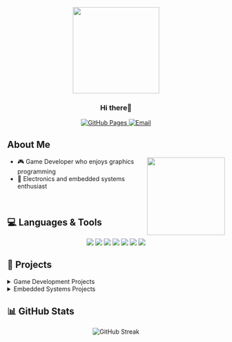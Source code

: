 
<div align="center">
  <img src="https://media3.giphy.com/media/v1.Y2lkPTc5MGI3NjExaHZhanNobmFzNHp2OW5jNHJvYnA0bGZmcWtxMmZobjdrcDgzYmdpYyZlcD12MV9pbnRlcm5hbF9naWZfYnlfaWQmY3Q9Zw/zfxTR88A6x6cE/giphy.gif" width="200"/>
  <h3>Hi there👋</h3>
   <a href="https://NamesAreOverrated.github.io">
    <img src="https://img.shields.io/badge/website-grey?style=for-the-badge&logo=github" alt="GitHub Pages"/>
  </a>
  <a href="mailto:NamesAreOverrated.GitHub@outlook.com">
    <img src="https://img.shields.io/badge/Email-pink?style=for-the-badge&logo=mailboxdotorg&logoColor=f5f5f5" alt="Email"/>
  </a>
</div>

## About Me

<img align="right" src="https://media.giphy.com/media/v1.Y2lkPTc5MGI3NjExODQ1NTBiMzgxN2VmODY1NGE3MTgxNGI2NDZlNmJmMTcyYTEzY2JkZSZlcD12MV9pbnRlcm5hbF9naWZzX2dpZklkJmN0PWc/nDSlfqf0gn5g4/giphy.gif" width="180">

- 🎮 Game Developer who enjoys graphics programming
- 🔌 Electronics and embedded systems enthusiast
  
<br>

## 💻 Languages & Tools

<div align="center">
  <img src="https://img.shields.io/badge/C%23-239120?style=for-the-badge&logo=c-sharp&logoColor=white" />
  <img src="https://img.shields.io/badge/C-00599C?style=for-the-badge&logo=c&logoColor=white" />
  <img src="https://img.shields.io/badge/C++-00599C?style=for-the-badge&logo=c%2B%2B&logoColor=white" />
  <img src="https://img.shields.io/badge/OpenGL-5586A4?style=for-the-badge&logo=opengl&logoColor=white" />
  <img src="https://img.shields.io/badge/Godot-478CBF?style=for-the-badge&logo=godot-engine&logoColor=white" />
  <img src="https://img.shields.io/badge/Unity-000000?style=for-the-badge&logo=unity&logoColor=white" />
  <img src="https://img.shields.io/badge/Embedded_Systems-CC0000?style=for-the-badge&logo=Arduino&logoColor=white" />
</div>

## 🚀 Projects

<details>
  <summary>Game Development Projects</summary>
  <ul>
    <li>
  <img src="https://media.giphy.com/media/v1.Y2lkPTc5MGI3NjExNzJkZWFkNWJjNWM3MTUyMGQ5OWIxYzZjZjUxYTAyZDNlODI2ZTFhMSZlcD12MV9pbnRlcm5hbF9naWZzX2dpZklkJmN0PWc/3ohhwfAa9rbXaZe86c/giphy.gif" width="30%">
  </li>
  </ul>
</details>

<details>
  <summary>Embedded Systems Projects</summary>
  <ul>
    <li>dysfunctional keyboard incoming</li>
  </ul>
</details>

## 📊 GitHub Stats

<div align="center">
  <img src="https://github-readme-streak-stats.herokuapp.com/?user=NamesAreOverrated&theme=radical" alt="GitHub Streak" />
  </div>


